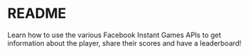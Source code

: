 # README

Learn how to use the various Facebook Instant Games APIs to get information about the player, share their scores and have a leaderboard!

